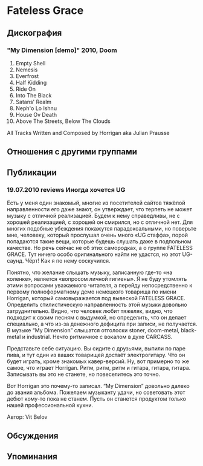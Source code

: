 # Fateless Grace



## Дискография

### "My Dimension [demo]" 2010, Doom

1. Empty Shell
2. Nemesis
3. Everfrost
4. Half Kidding
5. Ride On
6. Into The Black
7. Satans' Realm
8. Neph'o Lo Ishnu
9. House Ov Death
10. Above The Streets, Below The Clouds

All Tracks Written and Composed by Horrigan aka Julian Prausse


## Отношения с другими группами


## Публикации

### 19.07.2010 reviews Иногда хочется UG

<P>Есть у меня один знакомый, многие из посетителей сайтов тяжёлой направленности его даже знают, он утверждает, что терпеть не может музыку с отличной реализацией. Будем к нему справедливы, не с хорошей реализацией, с хорошей он смирился, но с отличной нет. Для многих подобные убеждения покажутся парадоксальными, но поверьте мне, человеку, который прослушал очень много «UG стаффа», порой попадаются такие вещи, которые будешь слушать даже в подпольном качестве. Но речь сейчас не об этих самородках, а о группе FATELESS GRACE. Тут ничего особо оригинального найти не удастся, но этот UG-саунд. Чёрт! Как я по нему соскучился.</P>
<P>Понятно, что желание слышать музыку, записанную где-то «на коленке», является «вопросом личной гигиены». Я не буду утомлять этими вопросами уважаемого читателя, а перейду непосредственно к первому полноформатному демо немецкого товарища по имени Horrigan, который самовыражается под вывеской FATELESS GRACE. Определить стилистическую направленность этой музыки довольно затруднительно. Видно, что человек любит тяжеляк, видно, что подходит к своим песням с выдумкой, но определить, что он делает специально, а что из-за денежного дефицита при записи, не получается. В музыке “My Dimension” слышатся отголоски stoner, doom-metal, black-metal и industrial. Нечто ритмичное с вокалом в духе CARCASS. </P>
<P>Представьте себе ситуацию. Вы сидите с друзьями, выпили по паре пива, и тут один из ваших товарищей достаёт электрогитару. Что он будет играть, кроме знакомых кавер-версий. Ну, вот примерно то же самое, что играет Horrigan. Ритм, ритм, ритм и гитара, гитара, гитара. Записывать вы это не станете, но повеселитесь это точно.</P>
<P>Вот Horrigan это почему-то записал. “My Dimension” довольно далеко до звания альбома. Пожелаем музыканту удачи, но советовать этот дебют кому-то пока не станем. Пусть он станется продуктом только нашей профессиональной кухни.</P>
Автор: Vit Belov


## Обсуждения


## Упоминания

